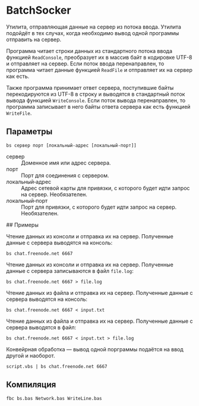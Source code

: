 ﻿# BatchSocker

Утилита, отправляющая данные на сервер из потока ввода. Утилита подойдёт в тех случах, когда необходимо вывод одной программы отправить на сервер.

Программа читает строки данных из стандартного потока ввода функцией `ReadConsole`, преобразует их в массив байт в кодировке UTF-8 и отправляет на сервер. Если поток ввода перенаправлен, то программа читает данные функцией `ReadFile` и отправляет их на сервер как есть.

Также программа принимает ответ сервера, поступившие байты перекодируются из UTF-8 в строку и выводятся в стандартный поток вывода функцией `WriteConsole`. Если поток вывода перенаправлен, то программа записывает в него байты ответа сервера как есть функцией `WriteFile`.


## Параметры


```
bs сервер порт [локальный‐адрес [локальный‐порт]]
```

<dl>
<dt>сервер</dt>
<dd>Доменное имя или адрес сервера.</dd>

<dt>порт</dt>
<dd>Порт для соединения с сервером.</dd>

<dt>локальный‐адрес</dt>
<dd>Адрес сетевой карты для привязки, с которого будет идти запрос на сервер. Необязателен.</dd>

<dt>локальный‐порт</dt>
<dd>Порт для привязки, с которого будет идти запрос на сервер. Необязателен.</dd>

</dl>


## Примеры

Чтение данных из консоли и отправка их на сервер. Полученные данные с сервера выводятся на консоль:

```
bs chat.freenode.net 6667
```

Чтение данных из консоли и отправка их на сервер. Полученные данные с сервера записываются в файл `file.log`:

```
bs chat.freenode.net 6667 > file.log
```

Чтение данных из файла и отправка их на сервер. Полученные данные с сервера выводятся на консоль:

```
bs chat.freenode.net 6667 < input.txt
```

Чтение данных из файла и отправка их на сервер. Полученные данные с сервера выводятся в файл:

```
bs chat.freenode.net 6667 < input.txt > file.log
```

Конвейрная обработка — вывод одной порграммы подаётся на ввод другой и наоборот.

```
script.vbs | bs chat.freenode.net 6667
```


## Компиляция

```
fbc bs.bas Network.bas WriteLine.bas
```
